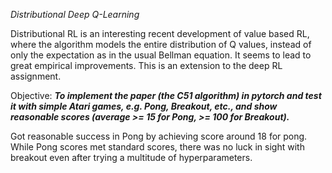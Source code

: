 *Distributional Deep Q-Learning*

Distributional RL is an interesting recent development of value based RL, where the algorithm models
the entire distribution of Q values, instead of only the expectation as in the usual Bellman equation. It
seems to lead to great empirical improvements. This is an extension to the deep RL assignment.

Objective:
***To implement the paper (the C51 algorithm) in pytorch and test it with simple Atari
games, e.g. Pong, Breakout, etc., and show reasonable scores (average >= 15 for Pong, >= 100 for
Breakout).***

Got reasonable success in Pong by achieving score around 18 for pong. While Pong scores met standard scores, there was no luck in sight with breakout even after trying a multitude of hyperparameters. 
